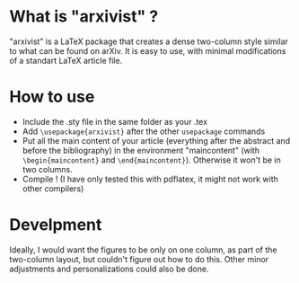 # What is "arxivist" ?
"arxivist" is a LaTeX package that creates a dense two-column style similar to what can be found on arXiv. It is easy to use, with minimal modifications of a standart LaTeX article file.

# How to use

- Include the .sty file in the same folder as your .tex
- Add `\usepackage{arxivist}` after the other `usepackage` commands
- Put all the main content of your article (everything after the abstract and before the bibliography) in the environment "maincontent" (with `\begin{maincontent}` and `\end{maincontent}`). Otherwise it won't be in two columns.
- Compile ! (I have only tested this with pdflatex, it might not work with other compilers)

# Develpment

Ideally, I would want the figures to be only on one column, as part of the two-column layout, but couldn't figure out how to do this. 
Other minor adjustments and personalizations could also be done.
